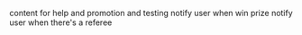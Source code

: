content for help and promotion and testing
notify user when win prize
notify user when there's a referee
